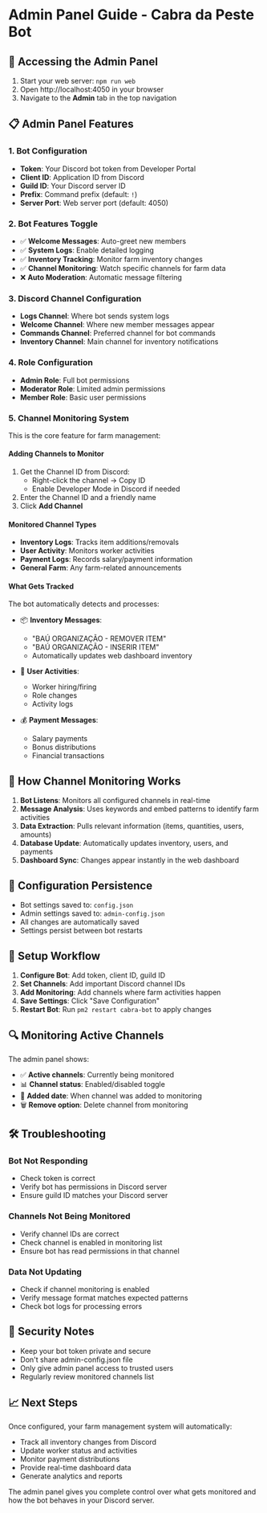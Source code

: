 # Admin Panel Guide - Cabra da Peste Bot

## 🔧 Accessing the Admin Panel

1. Start your web server: `npm run web`
2. Open http://localhost:4050 in your browser
3. Navigate to the **Admin** tab in the top navigation

## 📋 Admin Panel Features

### 1. Bot Configuration
- **Token**: Your Discord bot token from Developer Portal
- **Client ID**: Application ID from Discord
- **Guild ID**: Your Discord server ID
- **Prefix**: Command prefix (default: `!`)
- **Server Port**: Web server port (default: 4050)

### 2. Bot Features Toggle
- ✅ **Welcome Messages**: Auto-greet new members
- ✅ **System Logs**: Enable detailed logging
- ✅ **Inventory Tracking**: Monitor farm inventory changes
- ✅ **Channel Monitoring**: Watch specific channels for farm data
- ❌ **Auto Moderation**: Automatic message filtering

### 3. Discord Channel Configuration
- **Logs Channel**: Where bot sends system logs
- **Welcome Channel**: Where new member messages appear
- **Commands Channel**: Preferred channel for bot commands
- **Inventory Channel**: Main channel for inventory notifications

### 4. Role Configuration
- **Admin Role**: Full bot permissions
- **Moderator Role**: Limited admin permissions  
- **Member Role**: Basic user permissions

### 5. Channel Monitoring System

This is the core feature for farm management:

#### Adding Channels to Monitor
1. Get the Channel ID from Discord:
   - Right-click the channel → Copy ID
   - Enable Developer Mode in Discord if needed
2. Enter the Channel ID and a friendly name
3. Click **Add Channel**

#### Monitored Channel Types
- **Inventory Logs**: Tracks item additions/removals
- **User Activity**: Monitors worker activities
- **Payment Logs**: Records salary/payment information
- **General Farm**: Any farm-related announcements

#### What Gets Tracked
The bot automatically detects and processes:

- 📦 **Inventory Messages**: 
  - "BAÚ ORGANIZAÇÃO - REMOVER ITEM"
  - "BAÚ ORGANIZAÇÃO - INSERIR ITEM"
  - Automatically updates web dashboard inventory

- 👥 **User Activities**:
  - Worker hiring/firing
  - Role changes
  - Activity logs

- 💰 **Payment Messages**:
  - Salary payments
  - Bonus distributions
  - Financial transactions

## 🔄 How Channel Monitoring Works

1. **Bot Listens**: Monitors all configured channels in real-time
2. **Message Analysis**: Uses keywords and embed patterns to identify farm activities
3. **Data Extraction**: Pulls relevant information (items, quantities, users, amounts)
4. **Database Update**: Automatically updates inventory, users, and payments
5. **Dashboard Sync**: Changes appear instantly in the web dashboard

## 💾 Configuration Persistence

- Bot settings saved to: `config.json`
- Admin settings saved to: `admin-config.json`
- All changes are automatically saved
- Settings persist between bot restarts

## 🚀 Setup Workflow

1. **Configure Bot**: Add token, client ID, guild ID
2. **Set Channels**: Add important Discord channel IDs
3. **Add Monitoring**: Add channels where farm activities happen
4. **Save Settings**: Click "Save Configuration"
5. **Restart Bot**: Run `pm2 restart cabra-bot` to apply changes

## 🔍 Monitoring Active Channels

The admin panel shows:
- ✅ **Active channels**: Currently being monitored
- 📊 **Channel status**: Enabled/disabled toggle
- 📅 **Added date**: When channel was added to monitoring
- 🗑️ **Remove option**: Delete channel from monitoring

## 🛠️ Troubleshooting

### Bot Not Responding
- Check token is correct
- Verify bot has permissions in Discord server
- Ensure guild ID matches your Discord server

### Channels Not Being Monitored  
- Verify channel IDs are correct
- Check channel is enabled in monitoring list
- Ensure bot has read permissions in that channel

### Data Not Updating
- Check if channel monitoring is enabled
- Verify message format matches expected patterns
- Check bot logs for processing errors

## 🔐 Security Notes

- Keep your bot token private and secure
- Don't share admin-config.json file
- Only give admin panel access to trusted users
- Regularly review monitored channels list

## 📈 Next Steps

Once configured, your farm management system will automatically:
- Track all inventory changes from Discord
- Update worker status and activities  
- Monitor payment distributions
- Provide real-time dashboard data
- Generate analytics and reports

The admin panel gives you complete control over what gets monitored and how the bot behaves in your Discord server.